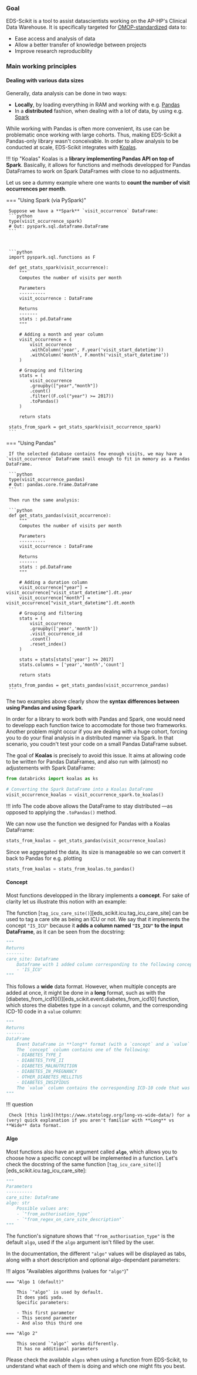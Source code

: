 ### Goal

EDS-Scikit is a tool to assist datascientists working on the AP-HP's Clinical Data Warehouse. It is specifically targeted for [OMOP-standardized](https://ohdsi.github.io/CommonDataModel/) data to:

- Ease access and analysis of data
- Allow a better transfer of knowledge between projects
- Improve research reproduciblity

### Main working principles

#### Dealing with various data sizes

Generally, data analysis can be done in two ways:

- **Locally**, by loading everything in RAM and working with e.g. [Pandas](https://pandas.pydata.org/docs/index.html)
- In a **distributed** fashion, when dealing with a lot of data, by using e.g. [Spark](https://spark.apache.org/)

While working with Pandas is often more convenient, its use can be problematic once working with large cohorts. Thus, making EDS-Scikit a Pandas-only library wasn't conceivable. In order to allow analysis to be conducted at scale, EDS-Scikit integrates with [Koalas](https://koalas.readthedocs.io/en/latest/).

!!! tip "Koalas"
     Koalas is a **library implementing Pandas API on top of Spark**. Basically, it allows for functions and methods developped for Pandas DataFrames to work on Spark DataFrames with close to no adjustments.

Let us see a dummy example where one wants to **count the number of visit occurrences per month**.


=== "Using Spark (via PySpark)"

     Suppose we have a **Spark** `visit_occurrence` DataFrame:
     ```python
     type(visit_occurrence_spark)
     # Out: pyspark.sql.dataframe.DataFrame
     ```



     ```python
     import pyspark.sql.functions as F

     def get_stats_spark(visit_occurrence):
         """
         Computes the number of visits per month

         Parameters
         ----------
         visit_occurrence : DataFrame

         Returns
         -------
         stats : pd.DataFrame
         """

         # Adding a month and year column
         visit_occurrence = (
             visit_occurrence
             .withColumn('year', F.year('visit_start_datetime'))
             .withColumn('month', F.month('visit_start_datetime'))
         )

         # Grouping and filtering
         stats = (
             visit_occurrence
             .groupby(["year","month"])
             .count()
             .filter((F.col("year") >= 2017))
             .toPandas()
         )

         return stats

     stats_from_spark = get_stats_spark(visit_occurrence_spark)
     ```

=== "Using Pandas"

     If the selected database contains few enough visits, we may have a `visit_occurrence` DataFrame small enough to fit in memory as a Pandas DataFrame.

     ```python
     type(visit_occurrence_pandas)
     # Out: pandas.core.frame.DataFrame
     ```

     Then run the same analysis:

     ```python
     def get_stats_pandas(visit_occurrence):
         """
         Computes the number of visits per month

         Parameters
         ----------
         visit_occurrence : DataFrame

         Returns
         -------
         stats : pd.DataFrame
         """

         # Adding a duration column
         visit_occurrence["year"] = visit_occurrence["visit_start_datetime"].dt.year
         visit_occurrence["month"] = visit_occurrence["visit_start_datetime"].dt.month

         # Grouping and filtering
         stats = (
             visit_occurrence
             .groupby(['year','month'])
             .visit_occurrence_id
             .count()
             .reset_index()
         )

         stats = stats[stats['year'] >= 2017]
         stats.columns = ['year','month','count']

         return stats

     stats_from_pandas = get_stats_pandas(visit_occurrence_pandas)
     ```

The two examples above clearly show the **syntax differences between using Pandas and using Spark**.

In order for a library to work both with Pandas and Spark, one would need to developp each function twice to accomodate for those two frameworks. Another problem might occur if you are dealing with a huge cohort, forcing you to do your final analysis in a distributed manner via Spark. In that scenario, you coudn't test your code on a small Pandas DataFrame subset.

The goal of **Koalas** is precisely to avoid this issue. It aims at allowing code to be written for Pandas DataFrames, and also run with (almost) no adjustements with Spark DataFrame:

```python
from databricks import koalas as ks

# Converting the Spark DataFrame into a Koalas DataFrame
visit_occurrence_koalas = visit_occurrence_spark.to_koalas()
```

!!! info
     The code above allows the DataFrame to stay distributed —as opposed to applying the `.toPandas()` method.

We can now use the function we designed for Pandas with a Koalas DataFrame:

```python
stats_from_koalas = get_stats_pandas(visit_occurrence_koalas)
```

Since we aggregated the data, its size is manageable so we can convert it back to Pandas for e.g. plotting

```python
stats_from_koalas = stats_from_koalas.to_pandas()
```

#### Concept

Most functions developped in the library implements a **concept**. For sake of clarity let us illustrate this notion with an example:

The function [`tag_icu_care_site()`][eds_scikit.icu.tag_icu_care_site] can be used to tag a care site as being an ICU or not. We say that it implements the concept `"IS_ICU"` because it **adds a column named `"IS_ICU"` to the input DataFrame**, as it can be seen from the docstring:

```python
"""
Returns
-------
care_site: DataFrame
    Dataframe with 1 added column corresponding to the following concept:
    - 'IS_ICU'
"""
```
This follows a **wide** data format. However, when multiple concepts are added at once, it might be done in a **long** format, such as with the [diabetes_from_icd10()][eds_scikit.event.diabetes_from_icd10] function, which stores the diabetes type in a `concept` column, and the corresponding ICD-10 code in a `value` column:

```python
"""
Returns
-------
DataFrame
    Event DataFrame in **long** format (with a `concept` and a `value` column).
    The `concept` column contains one of the following:
    - DIABETES_TYPE_I
    - DIABETES_TYPE_II
    - DIABETES_MALNUTRITION
    - DIABETES_IN_PREGNANCY
    - OTHER_DIABETES_MELLITUS
    - DIABETES_INSIPIDUS
    The `value` column contains the corresponding ICD-10 code that was extracted
"""
```

!!! question

     Check [this link](https://www.statology.org/long-vs-wide-data/) for a (very) quick explanation if you aren't familiar with **Long** vs **Wide** data format.

#### Algo

Most functions also have an argument called **`algo`**, which allows you to choose how a specific concept will be implemented in a function. Let's check the docstring of the same function [`tag_icu_care_site()`][eds_scikit.icu.tag_icu_care_site]:

```python
"""
Parameters
----------
care_site: DataFrame
algo: str
    Possible values are:
    - `"from_authorisation_type"`
    - `"from_regex_on_care_site_description"`
"""
```
The function's signature shows that `"from_authorisation_type"` is the default `algo`, used if the `algo` argument isn't filled by the user.

In the documentation, the different `"algo"` values will be displayed as tabs, along with a short description and optional algo-dependant parameters:

!!! algos "Availables algorithms (values for `"algo"`)"

    === "Algo 1 (default)"

        This `"algo"` is used by default.
        It does yadi yada.
        Specific parameters:

        - This first parameter
        - This second parameter
        - And also this third one

	=== "Algo 2"

	    This second `"algo"` works differently.
        It has no additional parameters

Please check the available `algos` when using a function from EDS-Scikit, to understand what each of them is doing and which one might fits you best.
